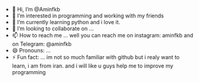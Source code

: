 - 👋 Hi, I’m @Aminfkb
- 👀 I’m interested in programming and working with my friends
- 🌱 I’m currently learning python and i love it.
- 💞️ I’m looking to collaborate on ...
- 📫 How to reach me ... well you can reach me on instagram: aminfkb and on Telegram: @aminfkb
- 😄 Pronouns: ...
- ⚡ Fun fact: ...
im not so much familiar with github but i realy want to learn, i am from iran. and i will like u guys help me to improve my programming
<!---
Aminfkb/Aminfkb is a ✨ special ✨ repository because its `README.md` (this file) appears on your GitHub profile.
You can click the Preview link to take a look at your changes.
--->
